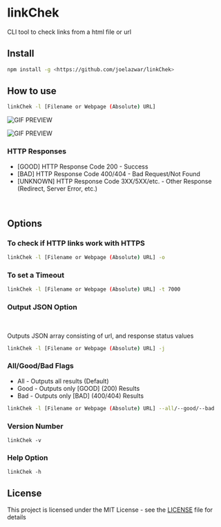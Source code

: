 # linkChek

CLI tool to check links from a html file or url

## Install

```sh
npm install -g <https://github.com/joelazwar/linkChek>
```

## How to use

```sh
linkChek -l [Filename or Webpage (Absolute) URL]
```

![GIF PREVIEW](assets/filepreview.gif)

![GIF PREVIEW](assets/htmlpreview.gif)

### HTTP Responses

- [GOOD] HTTP Response Code 200 - Success
- [BAD] HTTP Response Code 400/404 - Bad Request/Not Found
- [UNKNOWN] HTTP Response Code 3XX/5XX/etc. - Other Response (Redirect, Server Error, etc.)

<br />

## Options

### To check if HTTP links work with HTTPS

```sh
linkChek -l [Filename or Webpage (Absolute) URL] -o
```

### To set a Timeout

```sh
linkChek -l [Filename or Webpage (Absolute) URL] -t 7000
```

### Output JSON Option

<br />

Outputs JSON array consisting of url, and response status values

```sh
linkChek -l [Filename or Webpage (Absolute) URL] -j
```

### All/Good/Bad Flags

- All - Outputs all results (Default)
- Good - Outputs only [GOOD] (200) Results
- Bad - Outputs only [BAD] (400/404) Results

```sh
linkChek -l [Filename or Webpage (Absolute) URL] --all/--good/--bad
```

### Version Number

```
linkChek -v
```

### Help Option

```
linkChek -h
```

## License

This project is licensed under the MIT License - see the [LICENSE](LICENSE) file for details
